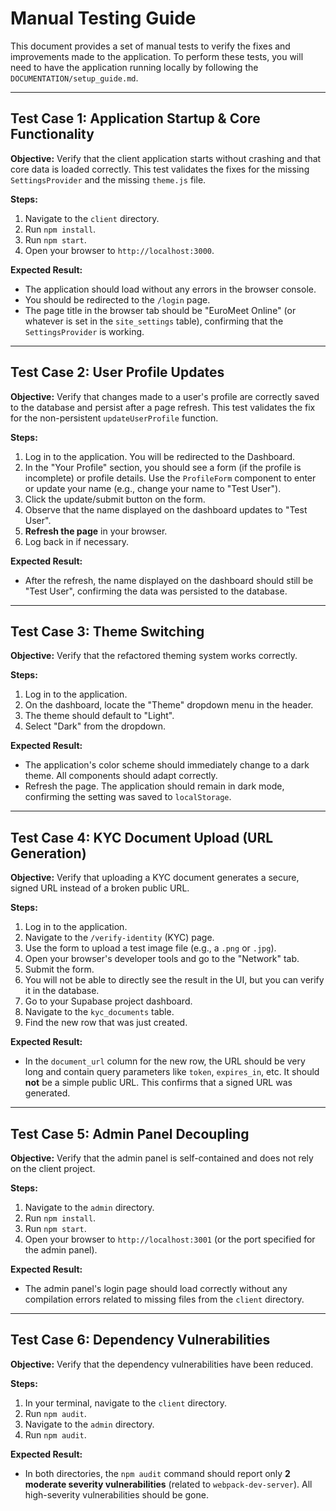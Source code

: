 # Manual Testing Guide

This document provides a set of manual tests to verify the fixes and improvements made to the application. To perform these tests, you will need to have the application running locally by following the `DOCUMENTATION/setup_guide.md`.

---

## Test Case 1: Application Startup & Core Functionality

**Objective:** Verify that the client application starts without crashing and that core data is loaded correctly. This test validates the fixes for the missing `SettingsProvider` and the missing `theme.js` file.

**Steps:**
1.  Navigate to the `client` directory.
2.  Run `npm install`.
3.  Run `npm start`.
4.  Open your browser to `http://localhost:3000`.

**Expected Result:**
*   The application should load without any errors in the browser console.
*   You should be redirected to the `/login` page.
*   The page title in the browser tab should be "EuroMeet Online" (or whatever is set in the `site_settings` table), confirming that the `SettingsProvider` is working.

---

## Test Case 2: User Profile Updates

**Objective:** Verify that changes made to a user's profile are correctly saved to the database and persist after a page refresh. This test validates the fix for the non-persistent `updateUserProfile` function.

**Steps:**
1.  Log in to the application. You will be redirected to the Dashboard.
2.  In the "Your Profile" section, you should see a form (if the profile is incomplete) or profile details. Use the `ProfileForm` component to enter or update your name (e.g., change your name to "Test User").
3.  Click the update/submit button on the form.
4.  Observe that the name displayed on the dashboard updates to "Test User".
5.  **Refresh the page** in your browser.
6.  Log back in if necessary.

**Expected Result:**
*   After the refresh, the name displayed on the dashboard should still be "Test User", confirming the data was persisted to the database.

---

## Test Case 3: Theme Switching

**Objective:** Verify that the refactored theming system works correctly.

**Steps:**
1.  Log in to the application.
2.  On the dashboard, locate the "Theme" dropdown menu in the header.
3.  The theme should default to "Light".
4.  Select "Dark" from the dropdown.

**Expected Result:**
*   The application's color scheme should immediately change to a dark theme. All components should adapt correctly.
*   Refresh the page. The application should remain in dark mode, confirming the setting was saved to `localStorage`.

---

## Test Case 4: KYC Document Upload (URL Generation)

**Objective:** Verify that uploading a KYC document generates a secure, signed URL instead of a broken public URL.

**Steps:**
1.  Log in to the application.
2.  Navigate to the `/verify-identity` (KYC) page.
3.  Use the form to upload a test image file (e.g., a `.png` or `.jpg`).
4.  Open your browser's developer tools and go to the "Network" tab.
5.  Submit the form.
6.  You will not be able to directly see the result in the UI, but you can verify it in the database.
7.  Go to your Supabase project dashboard.
8.  Navigate to the `kyc_documents` table.
9.  Find the new row that was just created.

**Expected Result:**
*   In the `document_url` column for the new row, the URL should be very long and contain query parameters like `token`, `expires_in`, etc. It should **not** be a simple public URL. This confirms that a signed URL was generated.

---

## Test Case 5: Admin Panel Decoupling

**Objective:** Verify that the admin panel is self-contained and does not rely on the client project.

**Steps:**
1.  Navigate to the `admin` directory.
2.  Run `npm install`.
3.  Run `npm start`.
4.  Open your browser to `http://localhost:3001` (or the port specified for the admin panel).

**Expected Result:**
*   The admin panel's login page should load correctly without any compilation errors related to missing files from the `client` directory.

---

## Test Case 6: Dependency Vulnerabilities

**Objective:** Verify that the dependency vulnerabilities have been reduced.

**Steps:**
1.  In your terminal, navigate to the `client` directory.
2.  Run `npm audit`.
3.  Navigate to the `admin` directory.
4.  Run `npm audit`.

**Expected Result:**
*   In both directories, the `npm audit` command should report only **2 moderate severity vulnerabilities** (related to `webpack-dev-server`). All high-severity vulnerabilities should be gone.
